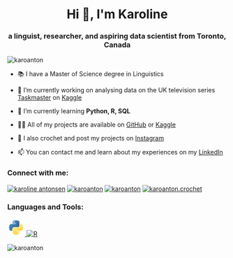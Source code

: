 <h1 align="center">Hi 👋, I'm Karoline</h1>
<h3 align="center">a linguist, researcher, and aspiring data scientist from Toronto, Canada</h3>

<p align="left"> <img src="https://komarev.com/ghpvc/?username=karoanton&label=Profile%20views&color=0e75b6&style=flat" alt="karoanton" /> </p>

- 📚 I have a Master of Science degree in Linguistics

- 🔭 I’m currently working on analysing data on the UK television series [Taskmaster](https://taskmaster.tv/) on [Kaggle](https://www.kaggle.com/datasets/sujaykapadnis/comedians-challenged-ridiculous-taskmaster-ds)

- 🌱 I’m currently learning **Python, R, SQL**

- 👨‍💻 All of my projects are available on [GitHub](https://github.com/karoanton) or [Kaggle](https://www.kaggle.com/karoanton)

- 📝 I also crochet and post my projects on [Instagram](https://www.instagram.com/karoanton.crochet/)

- 📫 You can contact me and learn about my experiences on my [LinkedIn](www.linkedin.com/in/karoline-antonsen-63479bb3)

<h3 align="left">Connect with me:</h3>
<p align="left">
<a href="https://linkedin.com/in/karoline antonsen" target="blank"><img align="center" src="https://raw.githubusercontent.com/rahuldkjain/github-profile-readme-generator/master/src/images/icons/Social/linked-in-alt.svg" alt="karoline antonsen" height="30" width="40" /></a>
<a href="https://stackoverflow.com/users/karoanton" target="blank"><img align="center" src="https://raw.githubusercontent.com/rahuldkjain/github-profile-readme-generator/master/src/images/icons/Social/stack-overflow.svg" alt="karoanton" height="30" width="40" /></a>
<a href="https://kaggle.com/karoanton" target="blank"><img align="center" src="https://raw.githubusercontent.com/rahuldkjain/github-profile-readme-generator/master/src/images/icons/Social/kaggle.svg" alt="karoanton" height="30" width="40" /></a>
<a href="https://instagram.com/karoanton.crochet" target="blank"><img align="center" src="https://raw.githubusercontent.com/rahuldkjain/github-profile-readme-generator/master/src/images/icons/Social/instagram.svg" alt="karoanton.crochet" height="30" width="40" /></a>
</p>

<h3 align="left">Languages and Tools:</h3>
<p align="left"> 
<a href="https://www.python.org" target="_blank" rel="noreferrer"> <img src="https://raw.githubusercontent.com/devicons/devicon/master/icons/python/python-original.svg" alt="python" width="40" height="40"/> </a>
<a href="https://www.r-project.org" target="_blank" rel="noreferrer"> <img src="https://www.r-project.org/logo/Rlogo.png" alt="R" width="40" height="40"/> </a> </p>

<p><img align="center" src="https://github-readme-stats.vercel.app/api/top-langs?username=karoanton&show_icons=true&locale=en&layout=compact" alt="karoanton" /></p>
